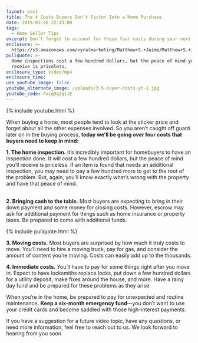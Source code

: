 ```yaml
---
layout: post
title: The 4 Costs Buyers Don’t Factor Into a Home Purchase
date: 2019-03-26 22:43:00
tags:
  - Home Seller Tips
excerpt: Don’t forget to account for these four costs during your next home purchase.
enclosure: >-
  https://s3.amazonaws.com/vyralmarketing/Matthew+S.+Jaime/Matthew+S.+Jaime+and+Associates+_+The+4+Costs+Buyers+Dont+Factor+Into+a+Home+Purchase.mp4
pullquote: >-
  Home inspections cost a few hundred dollars, but the peace of mind you’ll
  receive is priceless.
enclosure_type: video/mp4
enclosure_time:
use_youtube_image: false
youtube_alternate_image: /uploads/3-5-buyer-costs-yt-1.jpg
youtube_code: Fxcq9q2qiiE
---
```


{% include youtube.html %}

When buying a home, most people tend to look at the sticker price and forget about all the other expenses involved. So you aren’t caught off guard later on in the buying process, **today we’ll be going over four costs that buyers need to keep in mind:**

**1. The home inspection.** It’s incredibly important for homebuyers to have an inspection done. It will cost a few hundred dollars, but the peace of mind you’ll receive is priceless. If an item is found that needs an additional inspection, you may need to pay a few hundred more to get to the root of the problem. But, again, you’ll know exactly what’s wrong with the property and have that peace of mind.

<br>**2. Bringing cash to the table.** Most buyers are expecting to bring in their down payment and some money for closing costs. However, escrow may ask for additional payment for things such as home insurance or property taxes. Be prepared to come with additional funds.

{% include pullquote.html %}

**3. Moving costs.** Most buyers are surprised by how much it truly costs to move. You’ll need to hire a moving truck, pay for gas, and consider the amount of content you’re moving. Costs can easily add up to the thousands.

**4. Immediate costs.** You’ll have to pay for some things right after you move in. Expect to have locksmiths replace locks, put down a few hundred dollars for a utility deposit, make fixes around the house, and more. Have a rainy day fund and be prepared for these problems as they arise.

When you’re in the home, be prepared to pay for unexpected and routine maintenance. **Keep a six-month emergency fund**—you don’t want to use your credit cards and become saddled with those high-interest payments. 

If you have a suggestion for a future video topic, have any questions, or need more information, feel free to reach out to us. We look forward to hearing from you soon.
